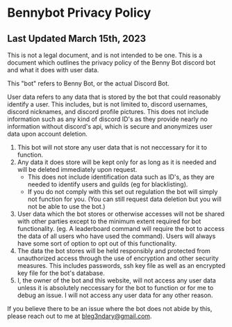 # Bennybot Privacy Policy

## Last Updated March 15th, 2023

This is not a legal document, and is not intended to be one. This is a document which outlines the privacy policy of the Benny Bot discord bot and what it does with user data.

This "bot" refers to Benny Bot, or the actual Discord Bot.

User data refers to any data that is stored by the bot that could reasonably identify a user. This includes, but is not limited to, discord usernames, discord nicknames, and discord profile pictures. This does not include information such as any kind of discord ID's as they provide nearly no information without discord's api, which is secure and anonymizes user data upon account deletion.

1. This bot will not store any user data that is not neccessary for it to function.
2. Any data it does store will be kept only for as long as it is needed and will be deleted immediately upon request.
    - This does not include identification data such as ID's, as they are needed to identify users and guilds (eg for blacklisting).
    - If you do not comply with this set out regulation the bot will simply not function for you. (You can still request data deletion but you will not be able to use the bot.)
3.  User data which the bot stores or otherwise accesses will not be shared with other parties except to the minimum extent required for bot functionality. (eg. A leaderboard command will require the bot to access the data of all users who have used the command). Users will always have some sort of option to opt out of this functionality.
4. The data the bot stores will be held responsibly and protected from unauthorized access through the use of encryption and other security measures. This includes passwords, ssh key file as well as an encrypted key file for the bot's database.
5. I, the owner of the bot and this website, will not access any user data unless it is absolutely neccessary for the bot to function or for me to debug an issue. I will not access any user data for any other reason.

If you believe there to be an issue where the bot does not abide by this, please reach out to me at bleg3ndary@gmail.com.